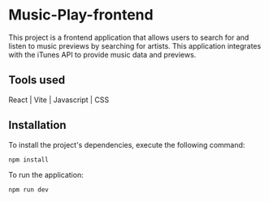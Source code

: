 # Music-Play-frontend
This project is a frontend application that allows users to search for and listen to music previews by searching for artists. This application integrates with the iTunes API to provide music data and previews.

## Tools used
React | Vite | Javascript | CSS 

## Installation
To install the project's dependencies, execute the following command:
```bash
npm install
```
To run the application:
```bash
npm run dev
```
